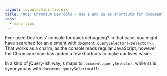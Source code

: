 ```yaml
---
layout: layouts/mini-tip.njk
title: "001: Chromium DevTools - Use $ and $$ as shortcuts for document.querySelector and document.querySelectorAll ✨"
tags:
  - mini-tips
---
```


Ever used DevTools' console for quick debugging? In that case, you might have searched for an element with `document.querySelector(<selector>)`. That works as a charm, as the console reads regular JavaScript, however the Chromium team has added a few shortcuts to make our lives easier.

In a kind of jQuery-ish way, `$` maps to `document.querySelector`, while `$$` is synonymous with `document.querySelectorAll`:

